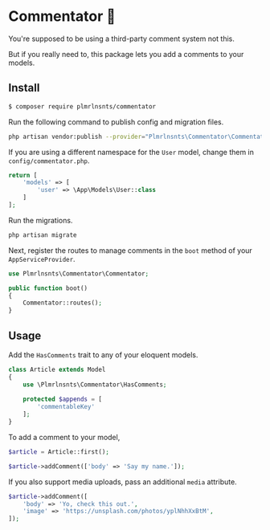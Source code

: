 # Commentator 🤭

You're supposed to be using a third-party comment system not this.

But if you really need to, this package lets you add a comments to your models.

## Install

``` bash
$ composer require plmrlnsnts/commentator
```

Run the following command to publish config and migration files.

```bash
php artisan vendor:publish --provider="Plmrlnsnts\Commentator\CommentatorServiceProvider"
```

If you are using a different namespace for the `User` model, change them in `config/commentator.php`.

```php
return [
    'models' => [
        'user' => \App\Models\User::class
    ]
];
```

Run the migrations.

```bash
php artisan migrate
```

Next, register the routes to manage comments in the `boot` method of your `AppServiceProvider`.

```php
use Plmrlnsnts\Commentator\Commentator;

public function boot()
{
    Commentator::routes();
}
```

## Usage

Add the `HasComments` trait to any of your eloquent models.

```php
class Article extends Model
{
    use \Plmrlnsnts\Commentator\HasComments;
    
    protected $appends = [
        'commentableKey'
    ];
}
```

To add a comment to your model,

```php
$article = Article::first();

$article->addComment(['body' => 'Say my name.']);
```

If you also support media uploads, pass an additional `media` attribute.

```php
$article->addComment([
    'body' => 'Yo, check this out.',
    'image' => 'https://unsplash.com/photos/yplNhhXxBtM',
]);
```
